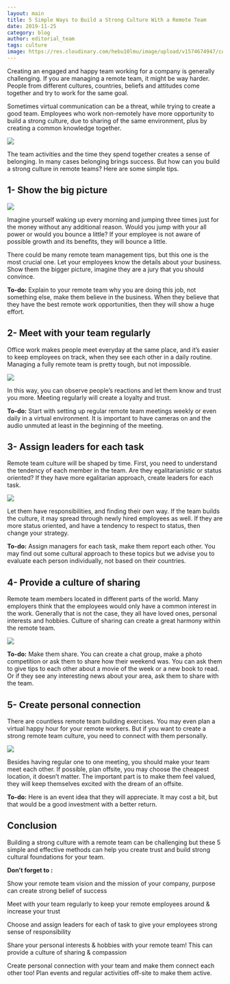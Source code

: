 ```yaml
---
layout: main
title: 5 Simple Ways to Build a Strong Culture With a Remote Team
date: 2019-11-25
category: blog
author: editorial_team
tags: culture
image: https://res.cloudinary.com/hebu10lmu/image/upload/v1574674947/content/5-simple-ways-to-build-strong-culture-in-a-remote-team/brooke-cagle-g1Kr4Ozfoac-unsplash-1024x683_azlydw.jpg
---
```


Creating an engaged and happy team working for a company is generally challenging. If you are managing a remote team, it might be way harder. People from different cultures, countries, beliefs and attitudes come together and try to work for the same goal. 

Sometimes virtual communication can be a threat, while trying to create a good team. Employees who work non-remotely have more opportunity to build a strong culture, due to sharing of the same environment, plus by creating a common knowledge together.

![](https://res.cloudinary.com/hebu10lmu/image/upload/v1574674947/content/5-simple-ways-to-build-strong-culture-in-a-remote-team/brooke-cagle-g1Kr4Ozfoac-unsplash-1024x683_azlydw.jpg) 

The team activities and the time they spend together creates a sense of belonging. In many cases belonging brings success. But how can you build a strong culture in remote teams? Here are some simple tips.&nbsp;

## 1- Show the big picture

![](https://res.cloudinary.com/hebu10lmu/image/upload/v1574675052/content/5-simple-ways-to-build-strong-culture-in-a-remote-team/timj-Vrv_nZHaFTc-unsplash-1024x768_wrauja.jpg)

Imagine yourself waking up every morning and jumping three times just for the money without any additional reason. Would you jump with your all power or would you bounce a little? If your employee is not aware of possible growth and its benefits, they will bounce a little. 

There could be many remote team management tips, but this one is the most crucial one. Let your employees know the details about your business. Show them the bigger picture, imagine they are a jury that you should convince. 

**To-do:** Explain to your remote team why you are doing this job, not something else, make them believe in the business. When they believe that they have the best remote work opportunities, then they will show a huge effort.&nbsp;

## 2- Meet with your team regularly

Office work makes people meet everyday at the same place, and it’s easier to keep employees on track, when they see each other in a daily routine. Managing a fully remote team is pretty tough, but not impossible. 

![](https://res.cloudinary.com/hebu10lmu/image/upload/v1574675389/content/5-simple-ways-to-build-strong-culture-in-a-remote-team/christina-wocintechchat-com-lqPLmYD_MO8-unsplash-1024x683_lmp83g.jpg)

In this way, you can observe people’s reactions and let them know and trust you more. Meeting regularly will create a loyalty and trust.&nbsp;

**To-do:** Start with setting up regular remote team meetings weekly or even daily in a virtual environment. It is important to have cameras on and the audio unmuted at least in the beginning of the meeting. 

## 3- Assign leaders for each task

Remote team culture will be shaped by time. First, you need to understand the tendency of each member in the team. Are they egalitarianistic or status oriented? If they have more egalitarian approach, create leaders for each task. 

![](https://res.cloudinary.com/hebu10lmu/image/upload/v1574675421/content/5-simple-ways-to-build-strong-culture-in-a-remote-team/jo-szczepanska-bjemWZcNF34-unsplash-1024x684_k0lcfu.jpg)

Let them have responsibilities, and finding their own way. If the team builds the culture, it may spread through newly hired employees as well. If they are more status oriented, and have a tendency to respect to status, then change your strategy. 

**To-do:** Assign managers for each task, make them report each other. You may find out some cultural approach to these topics but we advise you to evaluate each person individually, not based on their countries.

## 4- Provide a culture of sharing

Remote team members located in different parts of the world. Many employers think that the employees would only have a common interest in the work. Generally that is not the case, they all have loved ones, personal interests and hobbies. Culture of sharing can create a great harmony within the remote team.

![](https://res.cloudinary.com/hebu10lmu/image/upload/v1574675521/content/5-simple-ways-to-build-strong-culture-in-a-remote-team/annie-spratt-HtVlyzA9I_w-unsplash-1024x688_w9pyae.jpg) 

**To-do:** Make them share. You can create a chat group, make a photo competition or ask them to share how their weekend was. You can ask them to give tips to each other about a movie of the week or a new book to read. Or if they see any interesting news about your area, ask them to share with the team. 

## 5- Create personal connection

There are countless remote team building exercises. You may even plan a virtual happy hour for your remote workers. But if you want to create a strong remote team culture, you need to connect with them personally. 

![](https://res.cloudinary.com/hebu10lmu/image/upload/v1574675555/content/5-simple-ways-to-build-strong-culture-in-a-remote-team/christian-fregnan-2Cp3pbnUAKQ-unsplash-1024x795_rmtwjw.jpg)

Besides having regular one to one meeting, you should make your team meet each other. If possible, plan offsite, you may choose the cheapest location, it doesn’t matter. The important part is to make them feel valued, they will keep themselves excited with the dream of an offsite. 

**To-do:** Here is an event idea that they will appreciate. It may cost a bit, but that would be a good investment with a better return.&nbsp;

## Conclusion

Building a strong culture with a remote team can be challenging but these 5 simple and effective methods can help you create trust and build strong cultural foundations for your team. 

**Don&#8217;t forget to :**

Show your remote team vision and the mission of your company, purpose can create strong belief of success

Meet with your team regularly to keep your remote employees around & increase your trust 

Choose and assign leaders for each of task to give your employees strong sense of responsibility 

Share your personal interests & hobbies with your remote team! This can provide a culture of sharing & compassion 

Create personal connection with your team and make them connect each other too! Plan events and regular activities off-site to make them active.
